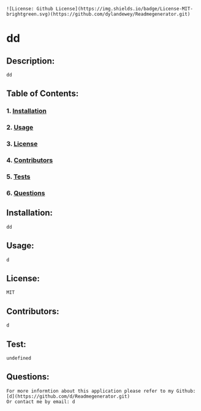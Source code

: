 
    ![License: Github License](https://img.shields.io/badge/License-MIT-brightgreen.svg)(https://github.com/dylandewey/Readmegenerator.git)


# dd
    
## Description:
    dd
    
## Table of Contents:
### 1. [Installation](#Installation)
### 2. [Usage](#Usage)
### 3. [License](#License)
### 4. [Contributors](#Contributors)
### 5. [Tests](#Tests)
### 6. [Questions](#Questions)
    
## Installation:
    dd
    
## Usage:
    d
    
## License:
    MIT
    
## Contributors:
    d
    
## Test:
    undefined
    
## Questions:
    For more informtion about this application please refer to my Github: [d](https://github.com/d/Readmegenerator.git)
    Or contact me by email: d